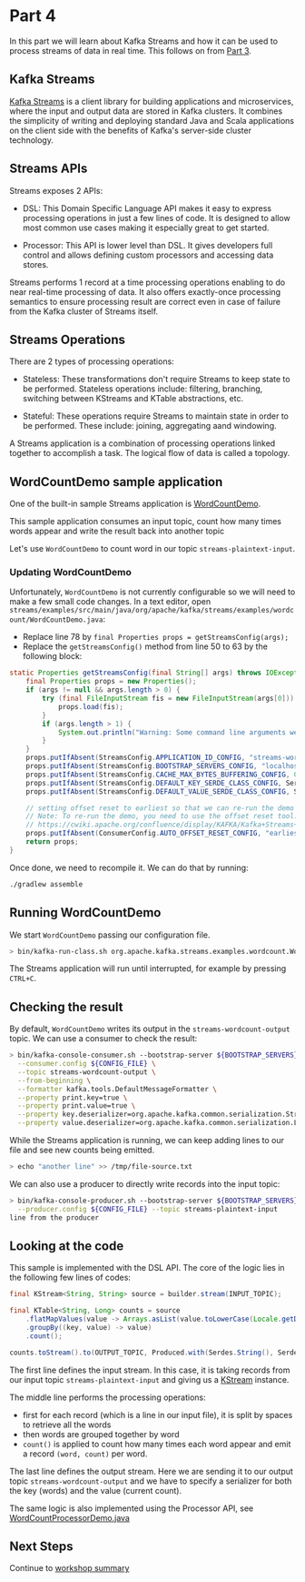 # Part 4

In this part we will learn about Kafka Streams and how it can be used to process streams of data in real time. This follows on from [Part 3](../part3/README.md).

## Kafka Streams

[Kafka Streams](https://kafka.apache.org/documentation/streams/) is a client library for building applications and microservices, where the input and output data are stored in Kafka clusters. It combines the simplicity of writing and deploying standard Java and Scala applications on the client side with the benefits of Kafka's server-side cluster technology.

## Streams APIs

Streams exposes 2 APIs:

- DSL: This Domain Specific Language API makes it easy to express processing operations in just a few lines of code. It is designed to allow most common use cases making it especially great to get started.

- Processor: This API is lower level than DSL. It gives developers full control and allows defining custom processors and accessing data stores.

Streams performs 1 record at a time processing operations enabling to do near real-time processing of data. It also offers exactly-once processing semantics to ensure processing result are correct even in case of failure from the Kafka cluster of Streams itself.

## Streams Operations

There are 2 types of processing operations:

- Stateless: These transformations don't require Streams to keep state to be performed. Stateless operations include: filtering, branching, switching between KStreams and KTable abstractions, etc.

- Stateful: These operations require Streams to maintain state in order to be performed. These include: joining, aggregating aand windowing.

A Streams application is a combination of processing operations linked together to accomplish a task. The logical flow of data is called a topology.

## WordCountDemo sample application

One of the built-in sample Streams application is [WordCountDemo](https://github.com/apache/kafka/blob/2.5/streams/examples/src/main/java/org/apache/kafka/streams/examples/wordcount/WordCountDemo.java).

This sample application consumes an input topic, count how many times words appear and write the result back into another topic

Let's use `WordCountDemo` to count word in our topic `streams-plaintext-input`.

### Updating WordCountDemo

Unfortunately, `WordCountDemo` is not currently configurable so we will need to make a few small code changes. In a text editor, open `streams/examples/src/main/java/org/apache/kafka/streams/examples/wordcount/WordCountDemo.java`:

- Replace line 78 by `final Properties props = getStreamsConfig(args);`
- Replace the `getStreamsConfig()` method from line 50 to 63 by the following block:

```java
static Properties getStreamsConfig(final String[] args) throws IOException {
    final Properties props = new Properties();
    if (args != null && args.length > 0) {
        try (final FileInputStream fis = new FileInputStream(args[0])) {
            props.load(fis);
        }
        if (args.length > 1) {
            System.out.println("Warning: Some command line arguments were ignored. This demo only accepts an optional configuration file.");
        }
    }
    props.putIfAbsent(StreamsConfig.APPLICATION_ID_CONFIG, "streams-wordcount");
    props.putIfAbsent(StreamsConfig.BOOTSTRAP_SERVERS_CONFIG, "localhost:9092");
    props.putIfAbsent(StreamsConfig.CACHE_MAX_BYTES_BUFFERING_CONFIG, 0);
    props.putIfAbsent(StreamsConfig.DEFAULT_KEY_SERDE_CLASS_CONFIG, Serdes.String().getClass().getName());
    props.putIfAbsent(StreamsConfig.DEFAULT_VALUE_SERDE_CLASS_CONFIG, Serdes.String().getClass().getName());

    // setting offset reset to earliest so that we can re-run the demo code with the same pre-loaded data
    // Note: To re-run the demo, you need to use the offset reset tool:
    // https://cwiki.apache.org/confluence/display/KAFKA/Kafka+Streams+Application+Reset+Tool
    props.putIfAbsent(ConsumerConfig.AUTO_OFFSET_RESET_CONFIG, "earliest");
    return props;
}
```

Once done, we need to recompile it. We can do that by running:
```sh
./gradlew assemble
```

## Running WordCountDemo

We start `WordCountDemo` passing our configuration file.

```sh
> bin/kafka-run-class.sh org.apache.kafka.streams.examples.wordcount.WordCountDemo ${CONFIG_FILE}
```

The Streams application will run until interrupted, for example by pressing `CTRL+C`.

## Checking the result

By default, `WordCountDemo` writes its output in the `streams-wordcount-output` topic. We can use a consumer to check the result:
```sh
> bin/kafka-console-consumer.sh --bootstrap-server ${BOOTSTRAP_SERVERS} \
  --consumer.config ${CONFIG_FILE} \
  --topic streams-wordcount-output \
  --from-beginning \
  --formatter kafka.tools.DefaultMessageFormatter \
  --property print.key=true \
  --property print.value=true \
  --property key.deserializer=org.apache.kafka.common.serialization.StringDeserializer \
  --property value.deserializer=org.apache.kafka.common.serialization.LongDeserializer
```

While the Streams application is running, we can keep adding lines to our file and see new counts being emitted. 

```sh
> echo "another line" >> /tmp/file-source.txt
```

We can also use a producer to directly write records into the input topic:

```sh
> bin/kafka-console-producer.sh --bootstrap-server ${BOOTSTRAP_SERVERS} \
  --producer.config ${CONFIG_FILE} --topic streams-plaintext-input
line from the producer
```

## Looking at the code

This sample is implemented with the DSL API. The core of the logic lies in the following few lines of codes:

```java
final KStream<String, String> source = builder.stream(INPUT_TOPIC);

final KTable<String, Long> counts = source
    .flatMapValues(value -> Arrays.asList(value.toLowerCase(Locale.getDefault()).split(" ")))
    .groupBy((key, value) -> value)
    .count();

counts.toStream().to(OUTPUT_TOPIC, Produced.with(Serdes.String(), Serdes.Long()));
```

The first line defines the input stream. In this case, it is taking records from our input topic `streams-plaintext-input` and giving us a [KStream](http://kafka.apache.org/25/javadoc/org/apache/kafka/streams/kstream/KStream.html) instance. 

The middle line performs the processing operations:
 - first for each record (which is a line in our input file), it is split by spaces to retrieve all the words
 - then words are grouped together by word
 - `count()` is applied to count how many times each word appear and emit a record `(word, count)` per word.

The last line defines the output stream. Here we are sending it to our output topic `streams-wordcount-output` and we have to specify a serializer for both the key (words) and the value (current count).

The same logic is also implemented using the Processor API, see [WordCountProcessorDemo.java](https://github.com/apache/kafka/blob/trunk/streams/examples/src/main/java/org/apache/kafka/streams/examples/wordcount/WordCountProcessorDemo.java)

## Next Steps

Continue to [workshop summary](../part4/summary.md)
